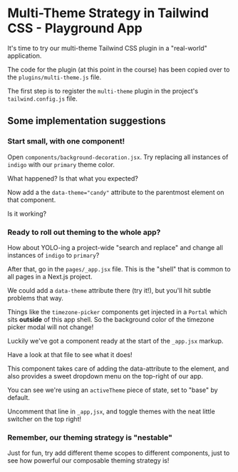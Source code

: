 # Multi-Theme Strategy in Tailwind CSS - Playground App

It's time to try our multi-theme Tailwind CSS plugin in a "real-world" application.

The code for the plugin (at this point in the course) has been copied over to the `plugins/multi-theme.js` file.

The first step is to register the `multi-theme` plugin in the project's `tailwind.config.js` file.

## Some implementation suggestions

### Start small, with one component!

Open `components/background-decoration.jsx`. Try replacing all instances of `indigo` with our `primary` theme color.

What happened? Is that what you expected?

Now add a the `data-theme="candy"` attribute to the parentmost element on that component.

Is it working?

### Ready to roll out theming to the whole app?

How about YOLO-ing a project-wide "search and replace" and change all instances of `indigo` to `primary`?

After that, go in the `pages/_app.jsx` file. This is the "shell" that is common to all pages in a Next.js project.

We could add a `data-theme` attribute there (try it!), but you'll hit subtle problems that way.

Things like the `timezone-picker` components get injected in a `Portal` which sits **outside** of this app shell. So the background color of the timezone picker modal will not change!

Luckily we've got a <ThemeSwitcher /> component ready at the start of the `_app.jsx` markup.

Have a look at that file to see what it does!

This component takes care of adding the data-attribute to the <body> element, and also provides a sweet dropdown menu on the top-right of our app.

You can see we're using an `activeTheme` piece of state, set to "base" by default.

Uncomment that <ThemeSwitcher /> line in `_app,jsx`, and toggle themes with the neat little switcher on the top right!

### Remember, our theming strategy is "nestable"

Just for fun, try add different theme scopes to different components, just to see how powerful our composable theming strategy is!
